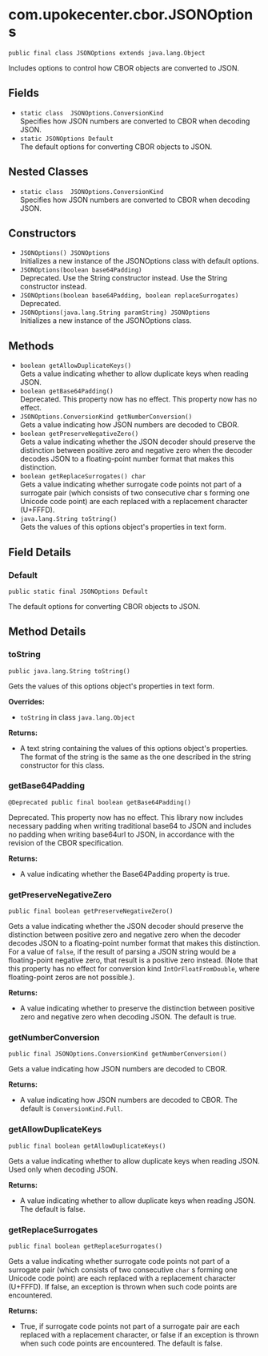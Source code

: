 # com.upokecenter.cbor.JSONOptions

    public final class JSONOptions extends java.lang.Object

Includes options to control how CBOR objects are converted to JSON.

## Fields

* `static class  JSONOptions.ConversionKind`<br>
 Specifies how JSON numbers are converted to CBOR when decoding JSON.
* `static JSONOptions Default`<br>
 The default options for converting CBOR objects to JSON.

## Nested Classes

* `static class  JSONOptions.ConversionKind`<br>
 Specifies how JSON numbers are converted to CBOR when decoding JSON.

## Constructors

* `JSONOptions() JSONOptions`<br>
 Initializes a new instance of the JSONOptions
 class with default options.
* `JSONOptions​(boolean base64Padding)`<br>
 Deprecated.
Use the String constructor instead.
 Use the String constructor instead.
* `JSONOptions​(boolean base64Padding,
           boolean replaceSurrogates)`<br>
 Deprecated.
* `JSONOptions​(java.lang.String paramString) JSONOptions`<br>
 Initializes a new instance of the JSONOptions
 class.

## Methods

* `boolean getAllowDuplicateKeys()`<br>
 Gets a value indicating whether to allow duplicate keys when reading JSON.
* `boolean getBase64Padding()`<br>
 Deprecated.
This property now has no effect.
 This property now has no effect.
* `JSONOptions.ConversionKind getNumberConversion()`<br>
 Gets a value indicating how JSON numbers are decoded to CBOR.
* `boolean getPreserveNegativeZero()`<br>
 Gets a value indicating whether the JSON decoder should preserve the
 distinction between positive zero and negative zero when the decoder
 decodes JSON to a floating-point number format that makes this
 distinction.
* `boolean getReplaceSurrogates() char`<br>
 Gets a value indicating whether surrogate code points not part of a
 surrogate pair (which consists of two consecutive char s
 forming one Unicode code point) are each replaced with a replacement
 character (U+FFFD).
* `java.lang.String toString()`<br>
 Gets the values of this options object's properties in text form.

## Field Details

### Default
    public static final JSONOptions Default
The default options for converting CBOR objects to JSON.
## Method Details

### toString
    public java.lang.String toString()
Gets the values of this options object's properties in text form.

**Overrides:**

* <code>toString</code> in class <code>java.lang.Object</code>

**Returns:**

* A text string containing the values of this options object's
 properties. The format of the string is the same as the one
 described in the string constructor for this class.

### getBase64Padding
    @Deprecated public final boolean getBase64Padding()
Deprecated.
This property now has no effect. This library now includes  necessary
 padding when writing traditional base64 to JSON and includes no
 padding when writing base64url to JSON, in  accordance with the
 revision of the CBOR specification.

**Returns:**

* A value indicating whether the Base64Padding property is true.

### getPreserveNegativeZero
    public final boolean getPreserveNegativeZero()
Gets a value indicating whether the JSON decoder should preserve the
 distinction between positive zero and negative zero when the decoder
 decodes JSON to a floating-point number format that makes this
 distinction. For a value of <code>false</code>, if the result of parsing a
 JSON string would be a floating-point negative zero, that result is
 a positive zero instead. (Note that this property has no effect for
 conversion kind <code>IntOrFloatFromDouble</code>, where floating-point
 zeros are not possible.).

**Returns:**

* A value indicating whether to preserve the distinction between
 positive zero and negative zero when decoding JSON. The default is
 true.

### getNumberConversion
    public final JSONOptions.ConversionKind getNumberConversion()
Gets a value indicating how JSON numbers are decoded to CBOR.

**Returns:**

* A value indicating how JSON numbers are decoded to CBOR. The default
 is <code>ConversionKind.Full</code>.

### getAllowDuplicateKeys
    public final boolean getAllowDuplicateKeys()
Gets a value indicating whether to allow duplicate keys when reading JSON.
 Used only when decoding JSON.

**Returns:**

* A value indicating whether to allow duplicate keys when reading
 JSON. The default is false.

### getReplaceSurrogates
    public final boolean getReplaceSurrogates()
Gets a value indicating whether surrogate code points not part of a
 surrogate pair (which consists of two consecutive <code>char</code> s
 forming one Unicode code point) are each replaced with a replacement
 character (U+FFFD). If false, an exception is thrown when such code
 points are encountered.

**Returns:**

* True, if surrogate code points not part of a surrogate pair are each
 replaced with a replacement character, or false if an exception is
 thrown when such code points are encountered. The default is false.
